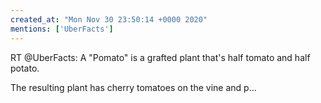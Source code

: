 ```yaml
---
created_at: "Mon Nov 30 23:50:14 +0000 2020"
mentions: ['UberFacts']
---
```


RT @UberFacts: A "Pomato" is a grafted plant that's half tomato and half potato.

The resulting plant has cherry tomatoes on the vine and p…